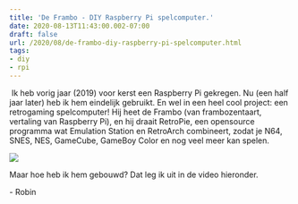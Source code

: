 ```yaml
---
title: 'De Frambo - DIY Raspberry Pi spelcomputer.'
date: 2020-08-13T11:43:00.002-07:00
draft: false
url: /2020/08/de-frambo-diy-raspberry-pi-spelcomputer.html
tags: 
- diy
- rpi
---
```


 Ik heb vorig jaar (2019) voor kerst een Raspberry Pi gekregen. Nu (een half jaar later) heb ik hem eindelijk gebruikt. En wel in een heel cool project: een retrogaming spelcomputer! Hij heet de Frambo (van frambozentaart, vertaling van Raspberry Pi), en hij draait RetroPie, een opensource programma wat Emulation Station en RetroArch combineert, zodat je N64, SNES, NES, GameCube, GameBoy Color en nog veel meer kan spelen.

[![](https://1.bp.blogspot.com/-0ICW-dRPf9U/XzWHR20bleI/AAAAAAAAIQA/fJFBHZsx-DgMz5ExeC5oxX741qQVUvoJgCLcBGAsYHQ/w328-h184/284A3823-C070-4D52-922F-08FD8AF2B7E8.jpeg)](https://1.bp.blogspot.com/-0ICW-dRPf9U/XzWHR20bleI/AAAAAAAAIQA/fJFBHZsx-DgMz5ExeC5oxX741qQVUvoJgCLcBGAsYHQ/s2048/284A3823-C070-4D52-922F-08FD8AF2B7E8.jpeg)

  

Maar hoe heb ik hem gebouwd? Dat leg ik uit in de video hieronder.

  

  

\- Robin